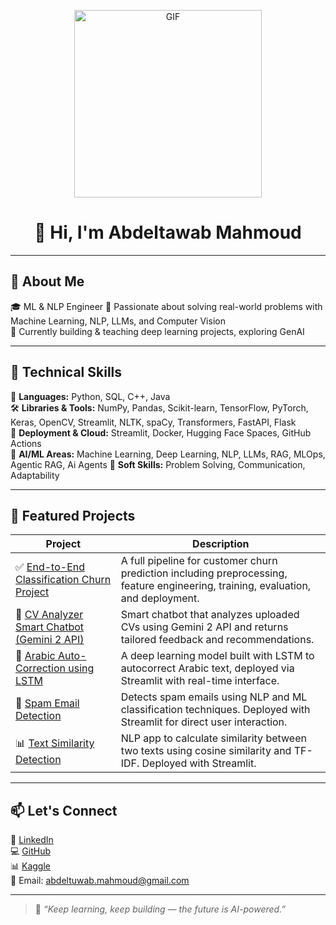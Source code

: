 <p align="center">
  <img src="https://media0.giphy.com/media/v1.Y2lkPTc5MGI3NjExeTNncmdwMDJjY2MydzQ5YnVoNTZseWlzemYxMDBoNDFzNnZreWY3YyZlcD12MV9pbnRlcm5hbF9naWZfYnlfaWQmY3Q9Zw/qgQUggAC3Pfv687qPC/giphy.gif" width="300" alt="GIF" />
</p>

<h1 align="center">👋 Hi, I'm Abdeltawab Mahmoud</h1>

---

## 🧠 About Me

🎓 ML & NLP Engineer 
💬 Passionate about solving real-world problems with Machine Learning, NLP, LLMs, and Computer Vision  
🚀 Currently building & teaching deep learning projects, exploring GenAI

---

## 🔧 Technical Skills

🧠 **Languages:** Python, SQL, C++, Java  
🛠️ **Libraries & Tools:** NumPy, Pandas, Scikit-learn, TensorFlow, PyTorch, Keras, OpenCV, Streamlit, NLTK, spaCy, Transformers, FastAPI, Flask  
🚀 **Deployment & Cloud:** Streamlit, Docker, Hugging Face Spaces, GitHub Actions  
🧬 **AI/ML Areas:** Machine Learning, Deep Learning, NLP, LLMs, RAG, MLOps, Agentic RAG, Ai Agents 
🤝 **Soft Skills:** Problem Solving, Communication, Adaptability

---

## 🚀 Featured Projects

| Project | Description |
|--------|-------------|
| ✅ [End-to-End Classification Churn Project](https://github.com/Abdomahmoud7/End-to-End-Classification-Churn-Project) | A full pipeline for customer churn prediction including preprocessing, feature engineering, training, evaluation, and deployment. |
| 🤖 [CV Analyzer Smart Chatbot (Gemini 2 API)](https://github.com/Abdomahmoud7/CV-Analyzer-Smart-Chatbot-Using-Gemini-2-API) | Smart chatbot that analyzes uploaded CVs using Gemini 2 API and returns tailored feedback and recommendations. |
| 📝 [Arabic Auto-Correction using LSTM](https://github.com/Abdomahmoud7/Auto-Correction-in-Arabic-Using-LSTM-Deployment) | A deep learning model built with LSTM to autocorrect Arabic text, deployed via Streamlit with real-time interface. |
| 📧 [Spam Email Detection](https://github.com/Abdomahmoud7/Spam-email-detection-deployment) | Detects spam emails using NLP and ML classification techniques. Deployed with Streamlit for direct user interaction. |
| 📊 [Text Similarity Detection](https://github.com/Abdomahmoud7/Text-similarity-Deployment-using-Streamlit) | NLP app to calculate similarity between two texts using cosine similarity and TF-IDF. Deployed with Streamlit. |

---

## 📫 Let's Connect

🔗 [LinkedIn](https://www.linkedin.com/in/abdeltawab-mahmoud-ali-b6036b374/)  
💻 [GitHub](https://github.com/Abdomahmoud7)  
📊 [Kaggle](https://www.kaggle.com/abdeltawabmahmoud)  
📧 Email: abdeltuwab.mahmoud@gmail.com

---

> 💬 _“Keep learning, keep building — the future is AI-powered.”_
